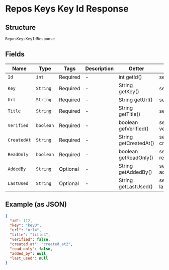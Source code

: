 
# Repos Keys Key Id Response

## Structure

`ReposKeysKeyIdResponse`

## Fields

| Name | Type | Tags | Description | Getter | Setter |
|  --- | --- | --- | --- | --- | --- |
| `Id` | `int` | Required | - | int getId() | setId(int id) |
| `Key` | `String` | Required | - | String getKey() | setKey(String key) |
| `Url` | `String` | Required | - | String getUrl() | setUrl(String url) |
| `Title` | `String` | Required | - | String getTitle() | setTitle(String title) |
| `Verified` | `boolean` | Required | - | boolean getVerified() | setVerified(boolean verified) |
| `CreatedAt` | `String` | Required | - | String getCreatedAt() | setCreatedAt(String createdAt) |
| `ReadOnly` | `boolean` | Required | - | boolean getReadOnly() | setReadOnly(boolean readOnly) |
| `AddedBy` | `String` | Optional | - | String getAddedBy() | setAddedBy(String addedBy) |
| `LastUsed` | `String` | Optional | - | String getLastUsed() | setLastUsed(String lastUsed) |

## Example (as JSON)

```json
{
  "id": 112,
  "key": "key0",
  "url": "url4",
  "title": "title4",
  "verified": false,
  "created_at": "created_at2",
  "read_only": false,
  "added_by": null,
  "last_used": null
}
```

